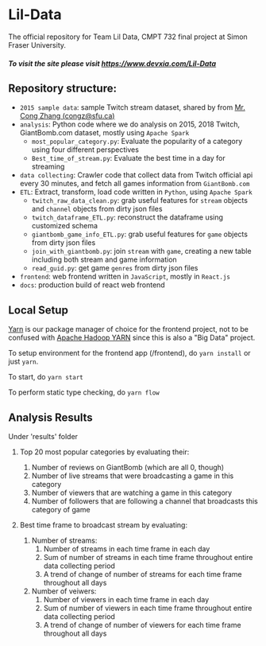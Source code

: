 # Lil-Data
The official repository for Team Lil Data, CMPT 732 final project at Simon Fraser University.
##### To visit the site please visit https://www.devxia.com/Lil-Data
## Repository structure:
* `2015 sample data`: sample Twitch stream dataset, shared by from  [Mr. Cong Zhang (congz@sfu.ca)](https://clivecast.github.io)
* `analysis`: Python code where we do analysis on 2015, 2018 Twitch, GiantBomb.com dataset, mostly using ``Apache Spark``
    * `most_popular_category.py`: Evaluate the popularity of a category using four different perspectives
    * `Best_time_of_stream.py`: Evaluate the best time in a day for streaming
* `data collecting`: Crawler code that collect data from Twitch official api every 30 minutes, and fetch all games information from ``GiantBomb.com``  
* `ETL`: Extract, transform, load code written in ``Python``, using ``Apache Spark``
   * `twitch_raw_data_clean.py`: grab useful features for `stream` objects and `channel` objects from dirty json files
   * `twitch_dataframe_ETL.py`: reconstruct the dataframe using customized schema
   * `giantbomb_game_info_ETL.py`: grab useful features for `game` objects from dirty json files
   * `join_with_giantbomb.py`: join `stream` with `game`, creating a new table including both stream and game information
   * `read_guid.py`: get game `genres` from dirty json files
* `frontend`: web frontend written in ``JavaScript``, mostly in ``React.js``
* `docs`: production build of react web frontend
    
## Local Setup
[Yarn](https://yarnpkg.com/en/) is our package manager of choice for the frontend project, not to be confused with [Apache Hadoop YARN](https://hadoop.apache.org/docs/current/hadoop-yarn/hadoop-yarn-site/YARN.html) since this is also a "Big Data" project. 

To setup environment for the frontend app (/frontend), do ``yarn install`` or just ``yarn``.

To start, do ``yarn start`` 

To perform static type checking, do ``yarn flow``

## Analysis Results

Under 'results' folder

1. Top 20 most popular categories by evaluating their:
    1) Number of reviews on GiantBomb (which are all 0, though)
    2) Number of live streams that were broadcasting a game in this category
    3) Number of viewers that are watching a game in this category
    4) Number of followers that are following a channel that broadcasts this category of game

2. Best time frame to broadcast stream by evaluating:
    1) Number of streams:
        1) Number of streams in each time frame in each day
        2) Sum of number of streams in each time frame throughout entire data collecting period
        3) A trend of change of number of streams for each time frame throughout all days
    2) Number of veiwers:
        1) Number of viewers in each time frame in each day
        2) Sum of number of viewers in each time frame throughout entire data collecting period
        3) A trend of change of number of viewers for each time frame throughout all days

